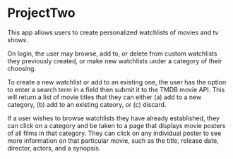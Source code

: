# ProjectTwo

This app allows users to create personalized watchlists of movies and tv shows.

On login, the user may browse, add to, or delete from custom watchlists they previously created, or make new watchlists under a category of their choosing.

To create a new watchlist or add to an existing one, the user has the option to enter a search term in a field then submit it to the TMDB movie API. This will return a list of movie titles that they can either (a) add to a new category, (b) add to an existing cateory, or (c) discard. 

If a user wishes to browse watchlists they have already established, they can click on a category and be taken to a page that displays movie posters of all films in that category. They can click on any individual poster to see more information on that particular movie, such as the title, release date, director, actors, and a synopsis. 

